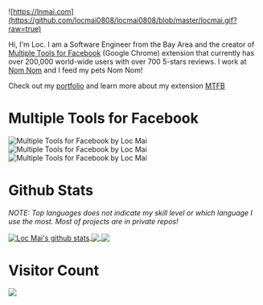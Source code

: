 
![https://lnmai.com](https://github.com/locmai0808/locmai0808/blob/master/locmai.gif?raw=true)

Hi, I'm Loc. I am a Software Engineer from the Bay Area and the creator of [Multiple Tools for Facebook](https://chrome.google.com/webstore/detail/multiple-tools-for-facebo/eojdckfcadamkapabechhbnkleligand) (Google Chrome) extension that currently has over 200,000 world-wide users with over 700 5-stars reviews. I work at [Nom Nom](https://trynom.com/king) and I feed my pets Nom Nom! 

Check out my [portfolio](https://lnmai.com) and learn more about my extension [MTFB](https://mtfb.lnmai.com)

#  Multiple Tools for Facebook

<img src="https://img.shields.io/chrome-web-store/v/eojdckfcadamkapabechhbnkleligand.svg?label=Version&amp;colorB=fd5d93&amp;style=for-the-badge&amp;logo=google-chrome" alt="Multiple Tools for Facebook by Loc Mai"> <img src="https://img.shields.io/chrome-web-store/rating/eojdckfcadamkapabechhbnkleligand.svg?label=Rating&amp;colorB=1d8cf8&amp;style=for-the-badge&amp;logo=google-chrome" alt="Multiple Tools for Facebook by Loc Mai"> <img src="https://img.shields.io/chrome-web-store/users/eojdckfcadamkapabechhbnkleligand.svg?label=Users&amp;colorB=e14eca&amp;style=for-the-badge&amp;logo=google-chrome" alt="Multiple Tools for Facebook by Loc Mai">

# Github Stats

*NOTE: Top languages does not indicate my skill level or which language I use the most. Most of projects are in private repos!*

<a href="https://github.com/locmai0808">
  <img align="center" src="https://github-readme-stats.vercel.app/api?username=locmai0808&show_icons=true&theme=gruvbox&count_private=true" alt="Loc Mai's github stats" />
</a>

<a href="https://github.com/locmai0808">
  <img align="center" src="https://github-readme-stats.vercel.app/api/top-langs/?username=locmai0808&layout=compact&theme=gruvbox" />
</a>

<a href="https://github.com/locmai0808">
  <img align="center" src="https://github-readme-stats.vercel.app/api/pin/?username=locmai0808&repo=Facebook-Access-Token&theme=gruvbox" />
</a>

# Visitor Count
<img src="https://profile-counter.glitch.me/locmai0808/count.svg" />
